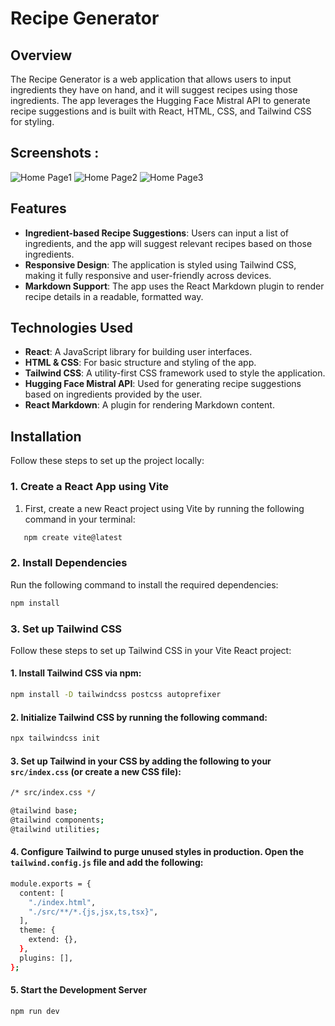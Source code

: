 # Recipe Generator

## Overview

The Recipe Generator is a web application that allows users to input ingredients they have on hand, and it will suggest recipes using those ingredients. The app leverages the Hugging Face Mistral API to generate recipe suggestions and is built with React, HTML, CSS, and Tailwind CSS for styling.

## Screenshots :
![Home Page1](https://raw.github.com/ankit-chaturvedi/Recipe-Generator/master/images/image2.png)
![Home Page2](https://raw.github.com/ankit-chaturvedi/Recipe-Generator/master/images/image3.png)
![Home Page3](https://raw.github.com/ankit-chaturvedi/Recipe-Generator/master/images/image4.png)


## Features

- **Ingredient-based Recipe Suggestions**: Users can input a list of ingredients, and the app will suggest relevant recipes based on those ingredients.
- **Responsive Design**: The application is styled using Tailwind CSS, making it fully responsive and user-friendly across devices.
- **Markdown Support**: The app uses the React Markdown plugin to render recipe details in a readable, formatted way.

## Technologies Used

- **React**: A JavaScript library for building user interfaces.
- **HTML & CSS**: For basic structure and styling of the app.
- **Tailwind CSS**: A utility-first CSS framework used to style the application.
- **Hugging Face Mistral API**: Used for generating recipe suggestions based on ingredients provided by the user.
- **React Markdown**: A plugin for rendering Markdown content.

## Installation

Follow these steps to set up the project locally:

### 1. Create a React App using Vite

1. First, create a new React project using Vite by running the following command in your terminal:

```bash
   npm create vite@latest 
   ```

### 2. Install Dependencies

Run the following command to install the required dependencies:
```bash
npm install
```
### 3. Set up Tailwind CSS

Follow these steps to set up Tailwind CSS in your Vite React project:

#### 1. Install Tailwind CSS via npm:
```bash
npm install -D tailwindcss postcss autoprefixer
```
#### 2. Initialize Tailwind CSS by running the following command:
```bash
npx tailwindcss init
```
#### 3. Set up Tailwind in your CSS by adding the following to your `src/index.css` (or create a new CSS file):
```bash
/* src/index.css */

@tailwind base;
@tailwind components;
@tailwind utilities;
```
#### 4. Configure Tailwind to purge unused styles in production. Open the `tailwind.config.js` file and add the following:
```bash
module.exports = {
  content: [
    "./index.html",
    "./src/**/*.{js,jsx,ts,tsx}",
  ],
  theme: {
    extend: {},
  },
  plugins: [],
};
```
#### 5. Start the Development Server
```bash
npm run dev
```
